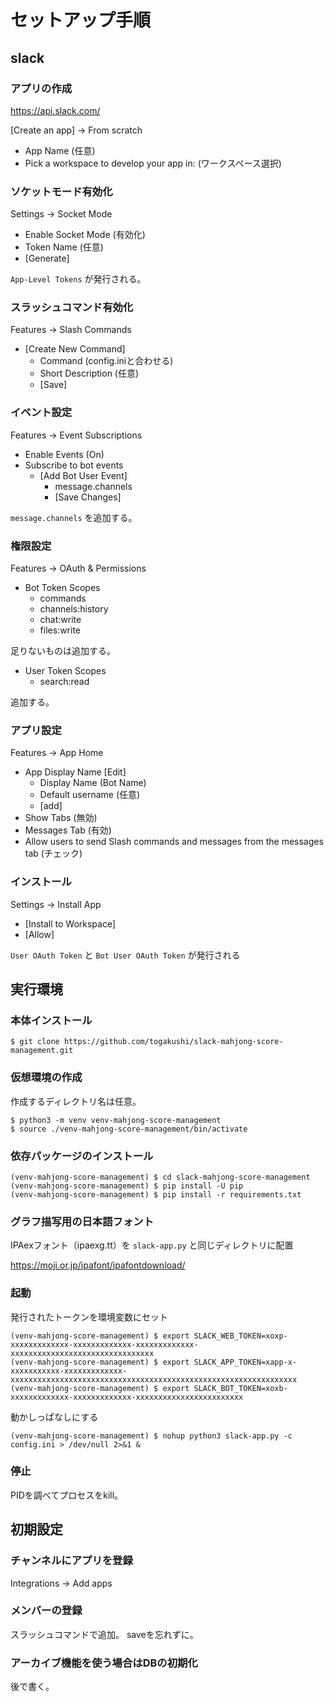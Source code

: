 # セットアップ手順

## slack

### アプリの作成

https://api.slack.com/

[Create an app] -> From scratch

- App Name (任意)
- Pick a workspace to develop your app in: (ワークスペース選択)

### ソケットモード有効化

Settings -> Socket Mode

- Enable Socket Mode (有効化)
- Token Name (任意)
- [Generate]

`App-Level Tokens` が発行される。

### スラッシュコマンド有効化

Features -> Slash Commands

- [Create New Command]
  - Command (config.iniと合わせる)
  - Short Description  (任意)
  - [Save]

### イベント設定

Features -> Event Subscriptions

- Enable Events (On)
- Subscribe to bot events
  - [Add Bot User Event]
    - message.channels
    - [Save Changes]

`message.channels` を追加する。

### 権限設定

Features -> OAuth & Permissions

- Bot Token Scopes
  - commands
  - channels:history
  - chat:write
  - files:write

足りないものは追加する。

- User Token Scopes
  - search:read

追加する。

### アプリ設定

Features -> App Home

- App Display Name [Edit]
  - Display Name (Bot Name)
  - Default username (任意)
  - [add]
- Show Tabs (無効)
- Messages Tab (有効)
- Allow users to send Slash commands and messages from the messages tab (チェック)

### インストール

Settings -> Install App

- [Install to Workspace]
- [Allow]

`User OAuth Token` と `Bot User OAuth Token` が発行される

## 実行環境

### 本体インストール

```
$ git clone https://github.com/togakushi/slack-mahjong-score-management.git
```

### 仮想環境の作成

作成するディレクトリ名は任意。

```
$ python3 -m venv venv-mahjong-score-management
$ source ./venv-mahjong-score-management/bin/activate
```

### 依存パッケージのインストール

```
(venv-mahjong-score-management) $ cd slack-mahjong-score-management
(venv-mahjong-score-management) $ pip install -U pip
(venv-mahjong-score-management) $ pip install -r requirements.txt
```

### グラフ描写用の日本語フォント
IPAexフォント（ipaexg.tt）を `slack-app.py` と同じディレクトリに配置

https://moji.or.jp/ipafont/ipafontdownload/


### 起動
発行されたトークンを環境変数にセット
```
(venv-mahjong-score-management) $ export SLACK_WEB_TOKEN=xoxp-xxxxxxxxxxxxx-xxxxxxxxxxxxx-xxxxxxxxxxxxx-xxxxxxxxxxxxxxxxxxxxxxxxxxxxxxxx
(venv-mahjong-score-management) $ export SLACK_APP_TOKEN=xapp-x-xxxxxxxxxxx-xxxxxxxxxxxxx-xxxxxxxxxxxxxxxxxxxxxxxxxxxxxxxxxxxxxxxxxxxxxxxxxxxxxxxxxxxxxxxx
(venv-mahjong-score-management) $ export SLACK_BOT_TOKEN=xoxb-xxxxxxxxxxxxx-xxxxxxxxxxxxx-xxxxxxxxxxxxxxxxxxxxxxxx
```
動かしっぱなしにする
```
(venv-mahjong-score-management) $ nohup python3 slack-app.py -c config.ini > /dev/null 2>&1 &
```

### 停止
PIDを調べてプロセスをkill。

## 初期設定

### チャンネルにアプリを登録
Integrations -> Add apps

### メンバーの登録
スラッシュコマンドで追加。
saveを忘れずに。

### アーカイブ機能を使う場合はDBの初期化
後で書く。
